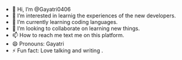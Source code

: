 - 👋 Hi, I’m @Gayatri0406
- 👀 I’m interested in learnig the experiences of the new developers.
- 🌱 I’m currently learning coding languages.
- 💞️ I’m looking to collaborate on learning new things.
- 📫 How to reach me text me on this platform.
- 😄 Pronouns: Gayatri
- ⚡ Fun fact: Love talking and writing .

<!---
Gayatri0406/Gayatri0406 is a ✨ special ✨ repository because its `README.md` (this file) appears on your GitHub profile.
You can click the Preview link to take a look at your changes.
--->
